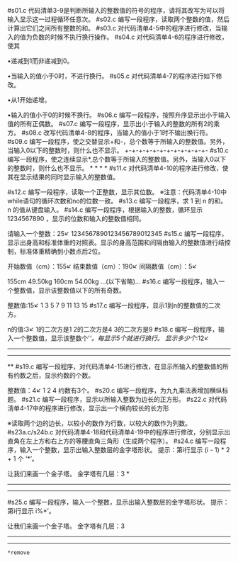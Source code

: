 #s01.c
代码清单3-9是判断所输入的整数值的符号的程序，请将其改写为可以将输入显示这一过程循环任意次。
#s02.c
编写一段程序，读取两个整数的值，然后计算出它们之间所有整数的和。
#s03.c
对代码清单4-5中的程序进行修改，当输入的值为负数的时候不执行换行操作。
#s04.c
对代码清单4-6的程序进行修改，使其

•递减到1而非递减到0。

•当输入的值小于0时，不进行换行。
#s05.c
对代码清单4-7的程序进行如下修改。

•从1开始递增。

•输入的值小于0的时候不换行。
#s06.c
编写一段程序，按照升序显示出小于输入值的所有正偶数。
#s07.c
编写一段程序，显示出小于输入的整数的所有2的乘方。
#s08.c
改写代码清单4-8的程序，当输入的值小于1时不输出换行符。
#s09.c
编写一段程序，使之交替显示+和-，总个数等于所输入的整数值。另外，当输入0以下的整数时，则什么也不显示。
+-+-+-+-+-+-+-+-+-+-+-+-
#s10.c
编写一段程序，使之连续显示*,总个数等于所输入的整数值。另外，当输入0以下的整数时，则什么也不显示。
*
*
*
*
#s11.c
对代码清单4-10的程序进行修改，使其在显示结果的同时显示输入的整数值。

#s12.c
编写一段程序，读取一个正整数，显示其位数。
※注意：代码清单4-10中while语句的循环次数和no的位数一致。
#s13.c
编写一段程序，求 1 到 n 的和。 n 的值从键盘输入。
#s14.c
编写一段程序，根据输入的整数，循环显示 1234567890 ，显示的位数和输入的整数值相同。

请输入一个整数：25↙
1234567890123456789012345
#s15.c
编写一段程序，显示出身高和标准体重的对照表。显示的身高范围和间隔由输入的整数值进行结控制，标准体重精确到小数点后2位。

开始数值（cm）：155↙
结束数值（cm）：190↙
间隔数值（cm）：5↙

155cm    49.50kg
160cm    54.00kg
...(以下省略)...
#s16.c
编写一段程序，输入一个整数值，显示该整数值以下的所有奇数。

整数值:15↙
1 3 5 7 9 11 13 15
#s17.c
编写一段程序，显示1到n的整数值的二次方。

n的值:3↙
1的二次方是1
2的二次方是4
3的二次方是9
#s18.c
编写一段程序，输入一个整数值，显示该整数个’*’。每显示5个就进行换行。
显示多少个*:12↙
*****
*****
**
#s19.c
编写一段程序，对代码清单4-15进行修改，在显示所输入的整数值的所有约数之后，显示约数的个数。

整数值：4↙
1
2
4
约数有3个。
#s20.c
编写一段程序，为九九乘法表增加横纵标题。
#s21.c
编写一段程序，显示以所输入整数为边长的正方形。
#s22.c
对代码淸单4-17中的程序进行修改，显示出一个横向较长的长方形

※读取两个边的边长，以较小的数作为行数，以较大的数作为列数。
#s23a.c/s24b.c
对代码清单4-18和代码清单4-19中的程序进行修改，分别显示出直角在左上方和右上方的等腰直角三角形（生成两个程序）。
#s24.c
编写一段程序，输入一个整数，显示出输入整数层的金字塔形状。 提示：第i行显示 (i - 1) * 2 + 1 个 ‘*’。

让我们来画一个金子塔。
金字塔有几层：3
  *
 ***
*****
#s25.c
编写一段程序，输入一个整数，显示出输入整数层的金字塔形状。 提示：第i行显示 i%*’。

让我们来画一个金子塔。
金字塔有几层：3
  *****
   ***
    *remove
